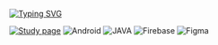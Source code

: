 [![Typing SVG](https://readme-typing-svg.herokuapp.com?font=Fjalla+One&size=30&pause=1000&color=F73D93DB&background=16003B&center=true&multiline=true&width=500&height=60&lines=Hello%2C+World+)](https://git.io/typing-svg)
 
 [![Study page](http://img.shields.io/badge/-STUDY%20PAGE-black?style=flat-square&logo=Tistory&link=https://heather-min.tistory.com//)](https://heather-min.tistory.com/)  ![Android](http://img.shields.io/badge/-Android-Green?style=flat-square&logo=Android) ![JAVA](http://img.shields.io/badge/-JAVA-red?style=flat-square) ![Firebase](http://img.shields.io/badge/-Firebase-yellow?style=flat-square&logo=Firebase) ![Figma](http://img.shields.io/badge/-Figma-pink?style=flat-square&logo=Figma)
